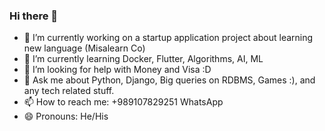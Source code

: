 ### Hi there 👋

- 🔭 I’m currently working on a startup application project about learning new language (Misalearn Co)
- 🌱 I’m currently learning Docker, Flutter, Algorithms, AI, ML
- 🤔 I’m looking for help with Money and Visa :D
- 💬 Ask me about Python, Django, Big queries on RDBMS, Games :), and any tech related stuff.
- 📫 How to reach me: +989107829251 WhatsApp
- 😄 Pronouns: He/His
